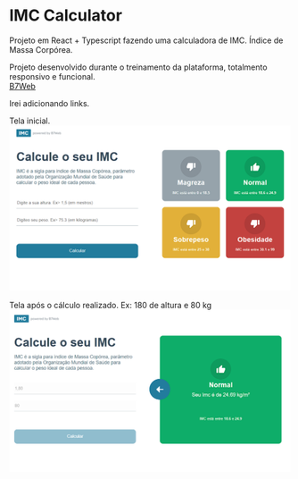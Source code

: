 # IMC Calculator

Projeto em React + Typescript fazendo uma calculadora de IMC.
Índice de Massa Corpórea.

Projeto desenvolvido durante o treinamento da plataforma, totalmento responsivo e funcional.<br>
<a href="https://b7web.com.br">B7Web</a>

Irei adicionando links.

Tela inicial.
![Primeira Pagina](./src/assets/firstPage.png)

Tela após o cálculo realizado. Ex: 180 de altura e 80 kg
![Tela após o calculos](./src/assets/secondPage.png)

